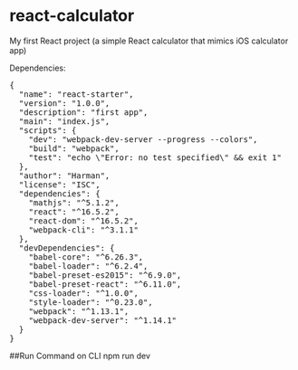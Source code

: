 # react-calculator
My first React project (a simple React calculator that mimics iOS calculator app)

Dependencies:
<pre>
{
  "name": "react-starter",
  "version": "1.0.0",
  "description": "first app",
  "main": "index.js",
  "scripts": {
    "dev": "webpack-dev-server --progress --colors",
    "build": "webpack",
    "test": "echo \"Error: no test specified\" && exit 1"
  },
  "author": "Harman",
  "license": "ISC",
  "dependencies": {
    "mathjs": "^5.1.2",
    "react": "^16.5.2",
    "react-dom": "^16.5.2",
    "webpack-cli": "^3.1.1"
  },
  "devDependencies": {
    "babel-core": "^6.26.3",
    "babel-loader": "^6.2.4",
    "babel-preset-es2015": "^6.9.0",
    "babel-preset-react": "^6.11.0",
    "css-loader": "^1.0.0",
    "style-loader": "^0.23.0",
    "webpack": "^1.13.1",
    "webpack-dev-server": "^1.14.1"
  }
}
</pre>
##Run Command on CLI
npm run dev
